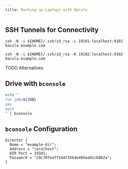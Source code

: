 ```yaml
---
title: Backing up Laptops with Bacula
---
```


## SSH Tunnels for Connectivity

```
ssh -N -i ${HOME}/.ssh/id_rsa -L 19101:localhost:9101 bacula.example.com
```

```
ssh -N -i ${HOME}/.ssh/id_rsa -R 19102:localhost:9102 bacula.example.com
```

TODO Alternatives

## Drive with `bconsole`

```bash
echo "
run job=${JOB}
yes
wait
" | bconsole
```

## `bconsole` Configuration

```
Director {
  Name = "example-dir";
  Address = "localhost";
  DIR Port = 19101;
  Password = "29c707eaff344735b4e40daa91cb0b2a";
}
```
